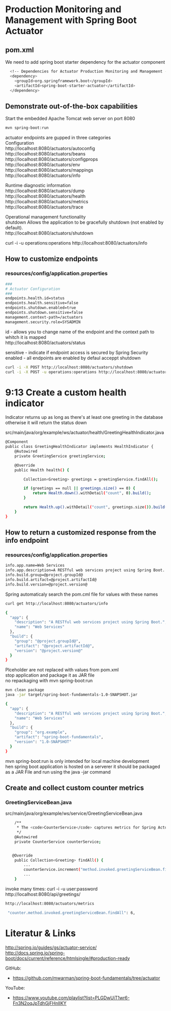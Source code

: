 # Production Monitoring and Management with Spring Boot Actuator

## pom.xml

We need to add spring boot starter dependency for the actuator component

```sh
  <!-- Dependencies for Actuator Production Monitoring and Management -->
  <dependency>
    <groupId>org.springframework.boot</groupId>
    <artifactId>spring-boot-starter-actuator</artifactId>
  </dependency>
```

## Demonstrate out-of-the-box capabilities

Start the embedded Apache Tomcat web server on port 8080
```sh
mvn spring-boot:run
```
actuator endpoints are gupped in three categories  
  Configuration  
    http://localhost:8080/actuators/autoconfig  
    http://localhost:8080/actuators/beans  
    http://localhost:8080/actuators/configprops  
    http://localhost:8080/actuators/env  
    http://localhost:8080/actuators/mappings  
    http://localhost:8080/actuators/info  

  Runtime diagnostic information  
    http://localhost:8080/actuators/dump  
    http://localhost:8080/actuators/health  
    http://localhost:8080/actuators/metrics  
    http://localhost:8080/actuators/trace  

  Operational management functionality  
    shutdown Allows the application to be gracefully shutdown (not enabled by default).  
    http://localhost:8080/actuators/shutdown  

curl -i -u operations:operations http://localhost:8080/actuators/info   
    
## How to customize endpoints

### resources/config/application.properties

```sh
###
# Actuator Configuration
###
endpoints.health.id=status
endpoints.health.sensitive=false
endpoints.shutdown.enabled=true
endpoints.shutdown.sensitive=false
management.context-path=/actuators
management.security.role=SYSADMIN
```

id - allows you to change name of the endpoint and the context path to whitch it is mapped  
      http://localhost:8080/actuators/status    

sensitive - indicate if endpoint access is secured by Spring Security  
enabled - all endpoints  are enabled by defaul acceppt shutdown  

```sh
curl -i -X POST http://localhost:8080/actuators/shutdown
curl -i -X POST -u operations:operations http://localhost:8080/actuators/shutdown
```
# 9:13 Create a custom health indicator

Indicator returns up as long as there's at least one greeting in the database
otherwise it will return the status down

src/main/java/org/example/ws/actuator/health/GreetingHealthIndicator.java  

```sh
@Component
public class GreetingHealthIndicator implements HealthIndicator {
    @Autowired
    private GreetingService greetingService;

    @Override
    public Health health() {

        Collection<Greeting> greetings = greetingService.findAll();

        if (greetings == null || greetings.size() == 0) {
            return Health.down().withDetail("count", 0).build();
        }

        return Health.up().withDetail("count", greetings.size()).build();
    }
}
```

## How to return a customized response from the info endpoint

### resources/config/application.properties

```sh
info.app.name=Web Services
info.app.description=A RESTful web services project using Spring Boot.
info.build.group=@project.groupId@
info.build.artifact=@project.artifactId@
info.build.version=@project.version@
```

Spring automaticaly search the pom.cml file for values with these names  

```sh
curl get http://localhost:8080/actuators/info  

{
  "app": {
    "description": "A RESTful web services project using Spring Boot.",
    "name": "Web Services"
  },
  "build": {
    "group": "@project.groupId@",
    "artifact": "@project.artifactId@",
    "version": "@project.version@"
  }
}
```

Plceholder are not replaced with values from pom.xml  
stop application and package it as JAR file  
no repackaging with mvn spring-boot:run  

```sh
mvn clean package
java -jar target/spring-boot-fundamentals-1.0-SNAPSHOT.jar

{
  "app": {
    "description": "A RESTful web services project using Spring Boot.",
    "name": "Web Services"
  },
  "build": {
    "group": "org.example",
    "artifact": "spring-boot-fundamentals",
    "version": "1.0-SNAPSHOT"
  }
}
```

mvn spring-boot:run is only intended for local machine development  
hen spring boot application is hosted on a serverer it should be packaged as a JAR File and run using
the java -jar command  

## Create and collect custom counter metrics

### GreetingServiceBean.java

src/main/java/org/example/ws/service/GreetingServiceBean.java  

```sh
    /**
     * The <code>CounterService</code> captures metrics for Spring Actuator.
     */
    @Autowired
    private CounterService counterService;


   @Override
    public Collection<Greeting> findAll() {
        ...
        counterService.increment("method.invoked.greetingServiceBean.findAll");
        ...
    }
```

invoke many times: curl -i -u user:password http://localhost:8080/api/greetings/  

```sh
http://localhost:8080/actuators/metrics

 "counter.method.invoked.greetingServiceBean.findAll": 6,
 ```

# Literatur & Links

http://spring.io/guides/gs/actuator-service/  
http://docs.spring.io/spring-boot/docs/current/reference/htmlsingle/#production-ready  

GitHub:   
  * https://github.com/mwarman/spring-boot-fundamentals/tree/actuator  

YouTube:  
  * https://www.youtube.com/playlist?list=PLGDwUiT1wr6-Fn3N2oqJpTdhGjFHnIIKY  
